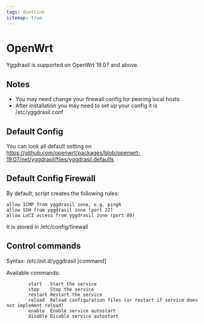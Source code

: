 ```yaml
---
tags: dontlink
sitemap: true
---
```


# OpenWrt

Yggdrasil is supported on OpenWrt 19.07 and above.

## Notes
- You may need change your firewall config for peering local hosts
- After installation you may need to set up your config it is /etc/yggdrasil.conf

## Default Config
You can look all default setting on https://github.com/openwrt/packages/blob/openwrt-19.07/net/yggdrasil/files/yggdrasil.defaults


## Default Config Firewall

By default, script creates the following rules:

```
allow ICMP from yggdrasil zone, e.g. ping6
allow SSH from yggdrasil zone (port 22)
allow LuCI access from yggdrasil zone (port 80)
```

It is stored in /etc/config/firewall

## Control commands

Syntax: /etc/init.d/yggdrasil [command]

Available commands:
```
        start   Start the service
        stop    Stop the service
        restart Restart the service
        reload  Reload configuration files (or restart if service does not implement reload)
        enable  Enable service autostart
        disable Disable service autostart
```
